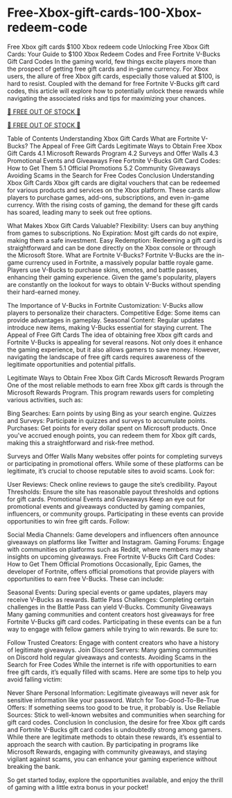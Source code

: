 # Free-Xbox-gift-cards-100-Xbox-redeem-code
Free Xbox gift cards $100 Xbox redeem code
Unlocking Free Xbox Gift Cards: Your Guide to $100 Xbox Redeem Codes and Free Fortnite V-Bucks Gift Card Codes
In the gaming world, few things excite players more than the prospect of getting free gift cards and in-game currency. For Xbox users, the allure of free Xbox gift cards, especially those valued at $100, is hard to resist. Coupled with the demand for free Fortnite V-Bucks gift card codes, this article will explore how to potentially unlock these rewards while navigating the associated risks and tips for maximizing your chances.

[🔴 FREE OUT OF STOCK 🔴](https://tinyurl.com/5dsv258d)

[🔴 FREE OUT OF STOCK 🔴](https://tinyurl.com/5dsv258d)


Table of Contents
Understanding Xbox Gift Cards
What are Fortnite V-Bucks?
The Appeal of Free Gift Cards
Legitimate Ways to Obtain Free Xbox Gift Cards
4.1 Microsoft Rewards Program
4.2 Surveys and Offer Walls
4.3 Promotional Events and Giveaways
Free Fortnite V-Bucks Gift Card Codes: How to Get Them
5.1 Official Promotions
5.2 Community Giveaways
Avoiding Scams in the Search for Free Codes
Conclusion
Understanding Xbox Gift Cards
Xbox gift cards are digital vouchers that can be redeemed for various products and services on the Xbox platform. These cards allow players to purchase games, add-ons, subscriptions, and even in-game currency. With the rising costs of gaming, the demand for these gift cards has soared, leading many to seek out free options.

What Makes Xbox Gift Cards Valuable?
Flexibility: Users can buy anything from games to subscriptions.
No Expiration: Most gift cards do not expire, making them a safe investment.
Easy Redemption: Redeeming a gift card is straightforward and can be done directly on the Xbox console or through the Microsoft Store.
What are Fortnite V-Bucks?
Fortnite V-Bucks are the in-game currency used in Fortnite, a massively popular battle royale game. Players use V-Bucks to purchase skins, emotes, and battle passes, enhancing their gaming experience. Given the game's popularity, players are constantly on the lookout for ways to obtain V-Bucks without spending their hard-earned money.

The Importance of V-Bucks in Fortnite
Customization: V-Bucks allow players to personalize their characters.
Competitive Edge: Some items can provide advantages in gameplay.
Seasonal Content: Regular updates introduce new items, making V-Bucks essential for staying current.
The Appeal of Free Gift Cards
The idea of obtaining free Xbox gift cards and Fortnite V-Bucks is appealing for several reasons. Not only does it enhance the gaming experience, but it also allows gamers to save money. However, navigating the landscape of free gift cards requires awareness of the legitimate opportunities and potential pitfalls.

Legitimate Ways to Obtain Free Xbox Gift Cards
Microsoft Rewards Program
One of the most reliable methods to earn free Xbox gift cards is through the Microsoft Rewards Program. This program rewards users for completing various activities, such as:

Bing Searches: Earn points by using Bing as your search engine.
Quizzes and Surveys: Participate in quizzes and surveys to accumulate points.
Purchases: Get points for every dollar spent on Microsoft products.
Once you've accrued enough points, you can redeem them for Xbox gift cards, making this a straightforward and risk-free method.

Surveys and Offer Walls
Many websites offer points for completing surveys or participating in promotional offers. While some of these platforms can be legitimate, it’s crucial to choose reputable sites to avoid scams. Look for:

User Reviews: Check online reviews to gauge the site’s credibility.
Payout Thresholds: Ensure the site has reasonable payout thresholds and options for gift cards.
Promotional Events and Giveaways
Keep an eye out for promotional events and giveaways conducted by gaming companies, influencers, or community groups. Participating in these events can provide opportunities to win free gift cards. Follow:

Social Media Channels: Game developers and influencers often announce giveaways on platforms like Twitter and Instagram.
Gaming Forums: Engage with communities on platforms such as Reddit, where members may share insights on upcoming giveaways.
Free Fortnite V-Bucks Gift Card Codes: How to Get Them
Official Promotions
Occasionally, Epic Games, the developer of Fortnite, offers official promotions that provide players with opportunities to earn free V-Bucks. These can include:

Seasonal Events: During special events or game updates, players may receive V-Bucks as rewards.
Battle Pass Challenges: Completing certain challenges in the Battle Pass can yield V-Bucks.
Community Giveaways
Many gaming communities and content creators host giveaways for free Fortnite V-Bucks gift card codes. Participating in these events can be a fun way to engage with fellow gamers while trying to win rewards. Be sure to:

Follow Trusted Creators: Engage with content creators who have a history of legitimate giveaways.
Join Discord Servers: Many gaming communities on Discord hold regular giveaways and contests.
Avoiding Scams in the Search for Free Codes
While the internet is rife with opportunities to earn free gift cards, it’s equally filled with scams. Here are some tips to help you avoid falling victim:

Never Share Personal Information: Legitimate giveaways will never ask for sensitive information like your password.
Watch for Too-Good-To-Be-True Offers: If something seems too good to be true, it probably is.
Use Reliable Sources: Stick to well-known websites and communities when searching for gift card codes.
Conclusion
In conclusion, the desire for free Xbox gift cards and Fortnite V-Bucks gift card codes is undoubtedly strong among gamers. While there are legitimate methods to obtain these rewards, it’s essential to approach the search with caution. By participating in programs like Microsoft Rewards, engaging with community giveaways, and staying vigilant against scams, you can enhance your gaming experience without breaking the bank.

So get started today, explore the opportunities available, and enjoy the thrill of gaming with a little extra bonus in your pocket!
